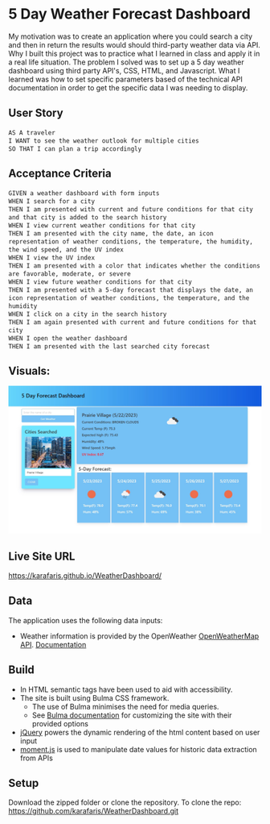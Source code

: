 # 5 Day Weather Forecast Dashboard

My motivation was to create an application where you could search a city and then in return the results would should third-party weather data via API. Why I built this project was to practice what I learned in class and apply it in a real life situation. The problem I solved was to set up a 5 day weather dashboard using third party API's, CSS, HTML, and Javascript. What I learned was how to set specific parameters based of the technical API documentation in order to get the specific data I was needing to display.


## User Story

    AS A traveler
    I WANT to see the weather outlook for multiple cities
    SO THAT I can plan a trip accordingly

## Acceptance Criteria

    GIVEN a weather dashboard with form inputs
    WHEN I search for a city
    THEN I am presented with current and future conditions for that city and that city is added to the search history
    WHEN I view current weather conditions for that city
    THEN I am presented with the city name, the date, an icon representation of weather conditions, the temperature, the humidity, the wind speed, and the UV index
    WHEN I view the UV index
    THEN I am presented with a color that indicates whether the conditions are favorable, moderate, or severe
    WHEN I view future weather conditions for that city
    THEN I am presented with a 5-day forecast that displays the date, an icon representation of weather conditions, the temperature, and the humidity
    WHEN I click on a city in the search history
    THEN I am again presented with current and future conditions for that city
    WHEN I open the weather dashboard
    THEN I am presented with the last searched city forecast 


## Visuals:
![Screenshot of loaded weather dashboard](/media/weather-dashboard-screenshot.jpg)

## Live Site URL
https://karafaris.github.io/WeatherDashboard/


## Data

The application uses the following data inputs:
* Weather information is provided by the OpenWeather [OpenWeatherMap API](https://openweathermap.org/). [Documentation](https://openweathermap.org/api) 


## Build

* In HTML semantic tags have been used to aid with accessibility.
* The site is built using Bulma CSS framework.
   * The use of Bulma minimises the need for media queries. 
   * See [Bulma documentation](https://bulma.io/documentation/) for customizing the site with their provided options
* [jQuery](https://api.jquery.com/) powers the dynamic rendering of the html content based on user input
* [moment.js](https://momentjs.com/) is used to manipulate date values for historic data extraction from APIs


## Setup
Download the zipped folder or clone the repository. 
To clone the repo: https://github.com/karafaris/WeatherDashboard.git


